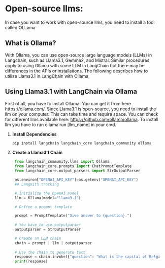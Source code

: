 # Open-source llms:
In case you want to work with open-source llms, you need to install a tool called OLLama

## What is Ollama?
With Ollama, you can use open-source large language models (LLMs) in Langchain, such as Llama3.1, Gemma2, and Mistral. Similar procedures apply to using Ollama with some LLM in LangChain but there may be differences in the APIs or installations. The following describes how to utilize Llama3.1 in LangChain with Ollama:

## Using Llama3.1 with LangChain via Ollama

First of all, you have to install Ollama. You can get it from here https://ollama.com/. Since Llama3.1 is open-source, you need to install the llm on your computer. This can take time and require space. You can check for different llms available here: https://github.com/ollama/ollama. To install llm you have to run ollama run [llm_name] in your cmd.

1. **Install Dependencies**

   ```bash
   pip install langchain langchain_core langchain_community ollama
   ```

2. **Create a Llama3.1 Chain**

   ```python
    from langchain_community.llms import Ollama
    from langchain_core.prompts import ChatPromptTemplate
    from langchain_core.output_parsers import StrOutputParser

    os.environ["OPENAI_API_KEY"]=os.getenv("OPENAI_API_KEY")
    ## Langmith tracking

    # Initialize the OpenAI model
    llm = Ollama(model="llama3.1")

    # Define a prompt template

    prompt = PromptTemplate("Give answer to {question}.")
    
    # You have to use outputparser
    outputparser = StrOutputParser

    # Create an LLM chain
    chain = prompt | llm | outputparser
    
    # Use the chain to generate text
    response = chain.invoke({"question": "What is the capital of Belgium?"})
    print(response)
   ```